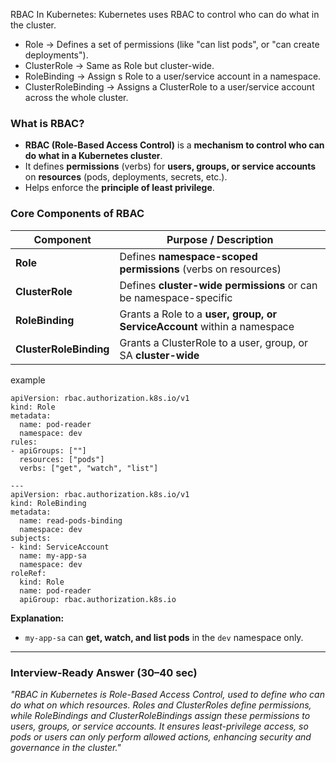 
RBAC In Kubernetes:
Kubernetes uses RBAC to control who can do what in the cluster.
- Role -> Defines a set of permissions (like "can list pods", or "can create deployments").
- ClusterRole -> Same as Role but cluster-wide.
- RoleBinding -> Assign s Role to a user/service account in a namespace.
- ClusterRoleBinding -> Assigns a ClusterRole to a user/service account across the whole cluster.
### **What is RBAC?**

- **RBAC (Role-Based Access Control)** is a **mechanism to control who can do what in a Kubernetes cluster**.
- It defines **permissions** (verbs) for **users, groups, or service accounts** on **resources** (pods, deployments, secrets, etc.).
- Helps enforce the **principle of least privilege**.
### **Core Components of RBAC**

|Component|Purpose / Description|
|---|---|
|**Role**|Defines **namespace-scoped permissions** (verbs on resources)|
|**ClusterRole**|Defines **cluster-wide permissions** or can be namespace-specific|
|**RoleBinding**|Grants a Role to a **user, group, or ServiceAccount** within a namespace|
|**ClusterRoleBinding**|Grants a ClusterRole to a user, group, or SA **cluster-wide**|
example
```
apiVersion: rbac.authorization.k8s.io/v1
kind: Role
metadata:
  name: pod-reader
  namespace: dev
rules:
- apiGroups: [""]
  resources: ["pods"]
  verbs: ["get", "watch", "list"]

---
apiVersion: rbac.authorization.k8s.io/v1
kind: RoleBinding
metadata:
  name: read-pods-binding
  namespace: dev
subjects:
- kind: ServiceAccount
  name: my-app-sa
  namespace: dev
roleRef:
  kind: Role
  name: pod-reader
  apiGroup: rbac.authorization.k8s.io
```
**Explanation:**

- `my-app-sa` can **get, watch, and list pods** in the `dev` namespace only.
    

---

### **Interview-Ready Answer (30–40 sec)**

_"RBAC in Kubernetes is Role-Based Access Control, used to define who can do what on which resources. Roles and ClusterRoles define permissions, while RoleBindings and ClusterRoleBindings assign these permissions to users, groups, or service accounts. It ensures least-privilege access, so pods or users can only perform allowed actions, enhancing security and governance in the cluster."_